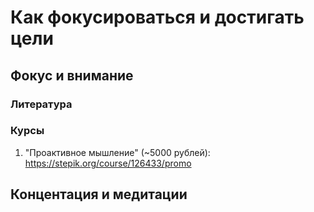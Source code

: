 # Как фокусироваться и достигать цели

## Фокус и внимание

### Литература

### Курсы

1. "Проактивное мышление" (~5000 рублей): https://stepik.org/course/126433/promo

## Концентация и медитации
